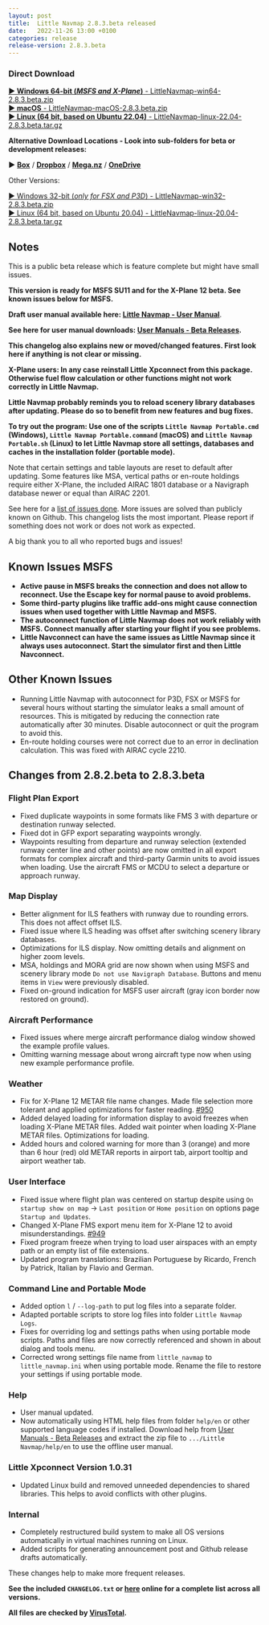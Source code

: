 ```yaml
---
layout: post
title:  Little Navmap 2.8.3.beta released
date:   2022-11-26 13:00 +0100
categories: release
release-version: 2.8.3.beta
---
```


### Direct Download

[**► Windows 64-bit (*MSFS and X-Plane*)** - LittleNavmap-win64-2.8.3.beta.zip](https://github.com/albar965/littlenavmap/releases/download/v2.8.3.beta/LittleNavmap-win64-2.8.3.beta.zip)<br/>
[**► macOS** - LittleNavmap-macOS-2.8.3.beta.zip](https://github.com/albar965/littlenavmap/releases/download/v2.8.3.beta/LittleNavmap-macOS-2.8.3.beta.zip)<br/>
[**► Linux \(64 bit, based on Ubuntu 22.04\)** - LittleNavmap-linux-22.04-2.8.3.beta.tar.gz](https://github.com/albar965/littlenavmap/releases/download/v2.8.3.beta/LittleNavmap-linux-22.04-2.8.3.beta.tar.gz)

**Alternative Download Locations - Look into sub-folders for beta or development releases:**

**►** [**Box**](https://app.box.com/s/8c9x2f91enpkn41cmc4b5tkzlil9ouhy) / [**Dropbox**](https://www.dropbox.com/sh/eh446yent4rz3uq/AACg8vMEmX8AxY_5Hjpt90kWa) / [**Mega.nz**](https://mega.nz/#F!iOZHlIab!65qqRGToUUCxiSMmzbab1w) / [**OneDrive**](https://1drv.ms/u/s!AoWYKlNEZds9auvFMliyQ3HK-lY?e=42ud1g)

Other Versions:

[► Windows 32-bit (*only for FSX and P3D*) - LittleNavmap-win32-2.8.3.beta.zip](https://github.com/albar965/littlenavmap/releases/download/v2.8.3.beta/LittleNavmap-win32-2.8.3.beta.zip)<br/>
[► Linux \(64 bit, based on Ubuntu 20.04\) - LittleNavmap-linux-20.04-2.8.3.beta.tar.gz](https://github.com/albar965/littlenavmap/releases/download/v2.8.3.beta/LittleNavmap-linux-20.04-2.8.3.beta.tar.gz)

## Notes

This is a public beta release which is feature complete but might have small issues.

**This version is ready for MSFS SU11 and for the X-Plane 12 beta. See known issues below for MSFS.**

**Draft user manual available here:
[Little Navmap - User Manual](https://www.littlenavmap.org/manuals/littlenavmap/release/2.8/en/)**.

**See here for user manual downloads:
[User Manuals - Beta Releases](https://albar965.github.io/manuals.html#beta).**

**This changelog also explains new or moved/changed features.
First look here if anything is not clear or missing.**

**X-Plane users: In any case reinstall Little Xpconnect from this package. Otherwise fuel flow
calculation or other functions might not work correctly in Little Navmap.**

**Little Navmap probably reminds you to reload scenery library databases after updating. Please do
so to benefit from new features and bug fixes.**

**To try out the program: Use one of the scripts `Little Navmap Portable.cmd` (Windows),
`Little Navmap Portable.command` (macOS) and `Little Navmap Portable.sh` (Linux) to let
Little Navmap store all settings, databases and caches in the installation folder (portable mode).**

Note that certain settings and table layouts are reset to default after updating.
Some features like MSA, vertical paths or en-route holdings require either X-Plane, the included
AIRAC 1801 database or a Navigraph database newer or equal than AIRAC 2201.

See here for a [list of issues done](https://github.com/albar965/littlenavmap/milestone/11?closed=1).
More issues are solved than publicly known on Github. This changelog lists the most important.
Please report if something does not work or does not work as expected.

A big thank you to all who reported bugs and issues!

## Known Issues MSFS

* **Active pause in MSFS breaks the connection and does not allow to reconnect.
  Use the Escape key for normal pause to avoid problems.**
* **Some third-party plugins like traffic add-ons might cause connection issues when used together
  with Little Navmap and MSFS.**
* **The autoconnect function of Little Navmap does not work reliably with MSFS. Connect manually
  after starting your flight if you see problems.**
* **Little Navconnect can have the same issues as Little Navmap since it always uses
  autoconnect. Start the simulator first and then Little Navconnect.**

## Other Known Issues

* Running Little Navmap with autoconnect for P3D, FSX or MSFS for several hours without starting
  the simulator leaks a small amount of resources. This is mitigated by reducing the connection
  rate automatically after 30 minutes. Disable autoconnect or quit the program to avoid this.
* En-route holding courses were not correct due to an error in declination calculation. This was
  fixed with AIRAC cycle 2210.

## Changes from 2.8.2.beta to 2.8.3.beta

### Flight Plan Export

* Fixed duplicate waypoints in some formats like FMS 3 with departure or destination runway selected.
* Fixed dot in GFP export separating waypoints wrongly.
* Waypoints resulting from departure and runway selection (extended runway center line and other points)
  are now omitted in all export formats for complex aircraft and third-party Garmin units to avoid
  issues when loading. Use the aircraft FMS or MCDU to select a departure or approach runway.

### Map Display

* Better alignment for ILS feathers with runway due to rounding errors. This does not
  affect offset ILS.
* Fixed issue where ILS heading was offset after switching scenery library databases.
* Optimizations for ILS display. Now omitting details and alignment on higher zoom levels.
* MSA, holdings and MORA grid are now shown when using MSFS and scenery library mode
  `Do not use Navigraph Database`. Buttons and menu items in `View` were previously disabled.
* Fixed on-ground indication for MSFS user aircraft (gray icon border now restored on ground).

### Aircraft Performance

* Fixed issues where merge aircraft performance dialog window showed the example profile values.
* Omitting warning message about wrong aircraft type now when using new example performance profile.

### Weather

* Fix for X-Plane 12 METAR file name changes. Made file selection more tolerant and applied
  optimizations for faster reading. [#950](https://github.com/albar965/littlenavmap/issues/950)
* Added delayed loading for information display to avoid freezes when loading X-Plane METAR files.
  Added wait pointer when loading X-Plane METAR files. Optimizations for loading.
* Added hours and colored warning for more than 3 (orange) and more than 6 hour (red) old METAR reports
  in airport tab, airport tooltip and airport weather tab.

### User Interface

* Fixed issue where flight plan was centered on startup despite using
  `On startup show on map` -> `Last position` or `Home position` on options page `Startup and Updates`.
* Changed X-Plane FMS export menu item for X-Plane 12 to avoid misunderstandings. [#949](https://github.com/albar965/littlenavmap/issues/949)
* Fixed program freeze when trying to load user airspaces with an empty path or an empty list of
  file extensions.
* Updated program translations: Brazilian Portuguese by Ricardo, French by Patrick, Italian by Flavio and German.

### Command Line and Portable Mode

* Added option `l` / `--log-path` to put log files into a separate folder.
* Adapted portable scripts to store log files into folder `Little Navmap Logs`.
* Fixes for overriding log and settings paths when using portable mode scripts. Paths and files are now
  correctly referenced and shown in about dialog and tools menu.
* Corrected wrong settings file name from `little_navmap` to `little_navmap.ini` when using portable mode.
  Rename the file to restore your settings if using portable mode.

### Help

* User manual updated.
* Now automatically using HTML help files from folder `help/en` or other supported language
  codes if installed. Download help from
  [User Manuals - Beta Releases](https://albar965.github.io/manuals.html#beta) and  extract the zip file to
  `.../Little Navmap/help/en` to use the offline user manual.

### Little Xpconnect Version 1.0.31

* Updated Linux build and removed unneeded dependencies to shared libraries.
  This helps to avoid conflicts with other plugins.

### Internal

* Completely restructured build system to make all OS versions automatically in virtual
  machines running on Linux.
* Added scripts for generating announcement post and Github release drafts automatically.

These changes help to make more frequent releases.

**See the included `CHANGELOG.txt` or [here](https://github.com/albar965/littlenavmap/blob/v2.8.3.beta/CHANGELOG.txt) online for a complete list across all versions.**

**All files are checked by [VirusTotal](https://www.virustotal.com).**

